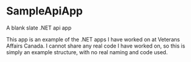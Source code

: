 # SampleApiApp
A blank slate .NET api app

This app is an example of the .NET apps I have worked on at Veterans Affairs Canada. I cannot share any real code I have worked on, so this is simply an example structure, with no real naming and code used.